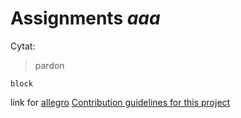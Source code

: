 # **Assignments _aaa_**
Cytat:
> pardon
```
block
```
link for [allegro](www.allegro.pl)
[Contribution guidelines for this project](docs/CONTRIBUTING.md)

